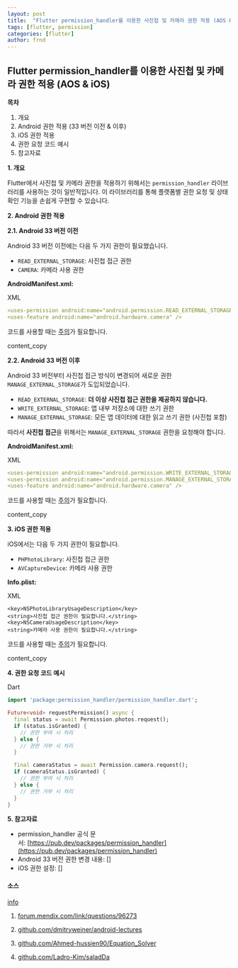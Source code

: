 ```yaml
---
layout: post
title:  "Flutter permission_handler를 이용한 사진첩 및 카메라 권한 적용 (AOS & iOS)"
tags: [flutter, permission]
categories: [flutter]
author: frnd
---
```



## Flutter permission_handler를 이용한 사진첩 및 카메라 권한 적용 (AOS & iOS)

**목차**

1. 개요
2. Android 권한 적용 (33 버전 이전 & 이후)
3. iOS 권한 적용
4. 권한 요청 코드 예시
5. 참고자료

**1. 개요**

Flutter에서 사진첩 및 카메라 권한을 적용하기 위해서는 `permission_handler` 라이브러리를 사용하는 것이 일반적입니다. 이 라이브러리를 통해 플랫폼별 권한 요청 및 상태 확인 기능을 손쉽게 구현할 수 있습니다.

**2. Android 권한 적용**

**2.1. Android 33 버전 이전**

Android 33 버전 이전에는 다음 두 가지 권한이 필요했습니다.

- `READ_EXTERNAL_STORAGE`: 사진첩 접근 권한
- `CAMERA`: 카메라 사용 권한

**AndroidManifest.xml:**

XML

```yaml
<uses-permission android:name="android.permission.READ_EXTERNAL_STORAGE" />
<uses-feature android:name="android.hardware.camera" />
```

코드를 사용할 때는 [주의](https://gemini.google.com/faq#coding)가 필요합니다.

content_copy

**2.2. Android 33 버전 이후**

Android 33 버전부터 사진첩 접근 방식이 변경되어 새로운 권한 `MANAGE_EXTERNAL_STORAGE`가 도입되었습니다.

- `READ_EXTERNAL_STORAGE`: **더 이상 사진첩 접근 권한을 제공하지 않습니다.**
- `WRITE_EXTERNAL_STORAGE`: 앱 내부 저장소에 대한 쓰기 권한
- `MANAGE_EXTERNAL_STORAGE`: 모든 앱 데이터에 대한 읽고 쓰기 권한 (사진첩 포함)

따라서 **사진첩 접근**을 위해서는 `MANAGE_EXTERNAL_STORAGE` 권한을 요청해야 합니다.

**AndroidManifest.xml:**

XML

```yaml
<uses-permission android:name="android.permission.WRITE_EXTERNAL_STORAGE" />
<uses-permission android:name="android.permission.MANAGE_EXTERNAL_STORAGE" />
<uses-feature android:name="android.hardware.camera" />
```

코드를 사용할 때는 [주의](https://gemini.google.com/faq#coding)가 필요합니다.

content_copy

**3. iOS 권한 적용**

iOS에서는 다음 두 가지 권한이 필요합니다.

- `PHPhotoLibrary`: 사진첩 접근 권한
- `AVCaptureDevice`: 카메라 사용 권한

**Info.plist:**

XML

```
<key>NSPhotoLibraryUsageDescription</key>
<string>사진첩 접근 권한이 필요합니다.</string>
<key>NSCameraUsageDescription</key>
<string>카메라 사용 권한이 필요합니다.</string>
```

코드를 사용할 때는 [주의](https://gemini.google.com/faq#coding)가 필요합니다.

content_copy

**4. 권한 요청 코드 예시**

Dart

```dart
import 'package:permission_handler/permission_handler.dart';

Future<void> requestPermission() async {
  final status = await Permission.photos.request();
  if (status.isGranted) {
    // 권한 부여 시 처리
  } else {
    // 권한 거부 시 처리
  }

  final cameraStatus = await Permission.camera.request();
  if (cameraStatus.isGranted) {
    // 권한 부여 시 처리
  } else {
    // 권한 거부 시 처리
  }
}
```


**5. 참고자료**

- permission_handler 공식 문서: [https://pub.dev/packages/permission_handler](https://pub.dev/packages/permission_handler)
- Android 33 버전 권한 변경 내용: []
- iOS 권한 설정: []

#### 소스

[info](https://gemini.google.com/faq#citation)

1. [forum.mendix.com/link/questions/96273](https://forum.mendix.com/link/questions/96273)
    
2. [github.com/dmitryweiner/android-lectures](https://github.com/dmitryweiner/android-lectures)
    
3. [github.com/Ahmed-hussien90/Equation_Solver](https://github.com/Ahmed-hussien90/Equation_Solver)
    
4. [github.com/Ladro-Kim/saladDa](https://github.com/Ladro-Kim/saladDa)
